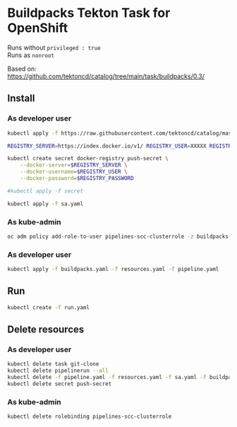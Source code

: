 
# Buildpacks Tekton Task for OpenShift
Runs without `privileged : true`  
Runs as `nonroot`

Based on:
https://github.com/tektoncd/catalog/tree/main/task/buildpacks/0.3/


## Install

### As developer user
```bash
kubectl apply -f https://raw.githubusercontent.com/tektoncd/catalog/master/task/git-clone/0.4/git-clone.yaml
```

```bash
REGISTRY_SERVER=https://index.docker.io/v1/ REGISTRY_USER=XXXXX REGISTRY_PASSWORD=XXXX

kubectl create secret docker-registry push-secret \
    --docker-server=$REGISTRY_SERVER \
    --docker-username=$REGISTRY_USER \
    --docker-password=$REGISTRY_PASSWORD

#kubectl apply -f secret

kubectl apply -f sa.yaml
```

### As kube-admin
```bash
oc adm policy add-role-to-user pipelines-scc-clusterrole -z buildpacks-service-account --namespace=$(oc project -q)
```

### As developer user
```bash
kubectl apply -f buildpacks.yaml -f resources.yaml -f pipeline.yaml 
```

## Run
```bash
kubectl create -f run.yaml
```

## Delete resources

### As developer user
```bash
kubectl delete task git-clone
kubectl delete pipelinerun --all
kubectl delete -f pipeline.yaml -f resources.yaml -f sa.yaml -f buildpacks.yaml
kubectl delete secret push-secret
```

### As kube-admin
```bash
kubectl delete rolebinding pipelines-scc-clusterrole 
```
